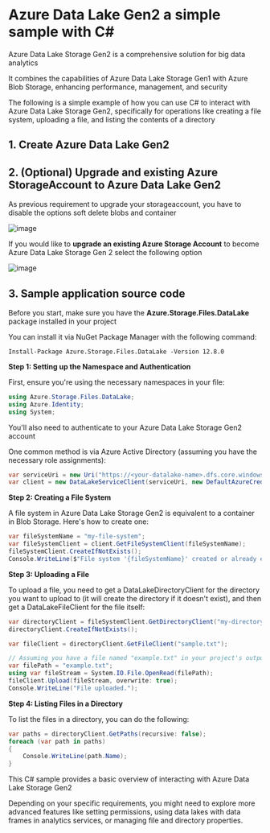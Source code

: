 # Azure Data Lake Gen2 a simple sample with C#

Azure Data Lake Storage Gen2 is a comprehensive solution for big data analytics

It combines the capabilities of Azure Data Lake Storage Gen1 with Azure Blob Storage, enhancing performance, management, and security

The following is a simple example of how you can use C# to interact with Azure Data Lake Storage Gen2, specifically for operations like creating a file system, uploading a file, and listing the contents of a directory

## 1. Create Azure Data Lake Gen2




## 2. (Optional) Upgrade and existing Azure StorageAccount to Azure Data Lake Gen2

As previous requirement to upgrade your storageaccount, you have to disable the options soft delete blobs and container

![image](https://github.com/luiscoco/Azure_Data_Lake_Gen2/assets/32194879/b24c84f4-3c41-4287-92a8-67df93cf5dc0)


If you would like to **upgrade an existing Azure Storage Account** to become Azure Data Lake Storage Gen 2 select the following option

![image](https://github.com/luiscoco/Azure_Services_review/assets/32194879/12443c6b-9ff2-4e6a-a9eb-dd5451379632)

## 3. Sample application source code



Before you start, make sure you have the **Azure.Storage.Files.DataLake** package installed in your project

You can install it via NuGet Package Manager with the following command:

```
Install-Package Azure.Storage.Files.DataLake -Version 12.8.0
```

**Step 1: Setting up the Namespace and Authentication**

First, ensure you're using the necessary namespaces in your file:

```csharp
using Azure.Storage.Files.DataLake;
using Azure.Identity;
using System;
```

You'll also need to authenticate to your Azure Data Lake Storage Gen2 account

One common method is via Azure Active Directory (assuming you have the necessary role assignments):

```csharp
var serviceUri = new Uri("https://<your-datalake-name>.dfs.core.windows.net");
var client = new DataLakeServiceClient(serviceUri, new DefaultAzureCredential());
```

**Step 2: Creating a File System**

A file system in Azure Data Lake Storage Gen2 is equivalent to a container in Blob Storage. Here's how to create one:

```csharp
var fileSystemName = "my-file-system";
var fileSystemClient = client.GetFileSystemClient(fileSystemName);
fileSystemClient.CreateIfNotExists();
Console.WriteLine($"File system '{fileSystemName}' created or already exists.");
```

**Step 3: Uploading a File**

To upload a file, you need to get a DataLakeDirectoryClient for the directory you want to upload to (it will create the directory if it doesn't exist), and then get a DataLakeFileClient for the file itself:

```csharp
var directoryClient = fileSystemClient.GetDirectoryClient("my-directory");
directoryClient.CreateIfNotExists();

var fileClient = directoryClient.GetFileClient("sample.txt");

// Assuming you have a file named "example.txt" in your project's output directory
var filePath = "example.txt";
using var fileStream = System.IO.File.OpenRead(filePath);
fileClient.Upload(fileStream, overwrite: true);
Console.WriteLine("File uploaded.");
```

**Step 4: Listing Files in a Directory**

To list the files in a directory, you can do the following:

```csharp
var paths = directoryClient.GetPaths(recursive: false);
foreach (var path in paths)
{
    Console.WriteLine(path.Name);
}
```

This C# sample provides a basic overview of interacting with Azure Data Lake Storage Gen2

Depending on your specific requirements, you might need to explore more advanced features like setting permissions, using data lakes with data frames in analytics services, or managing file and directory properties.

